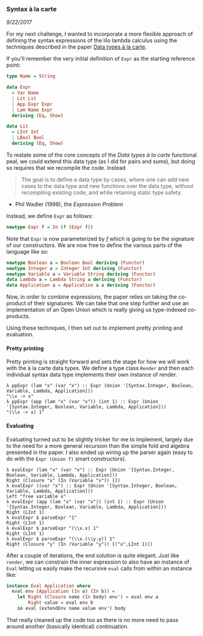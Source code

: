 ### Syntax à la carte

*9/22/2017*

For my next challenge, I wanted to incorporate a more flexible approach of defining the syntax expressions of the lilo lambda calculus using the techniques described in the paper [Data types à la carte](http://www.cs.ru.nl/~W.Swierstra/Publications/DataTypesALaCarte.pdf).

If you'll remember the very initial definition of `Expr` as the starting reference point:

``` haskell
type Name = String

data Expr
  = Var Name
  | Lit Lit
  | App Expr Expr
  | Lam Name Expr
  deriving (Eq, Show)

data Lit
  = LInt Int
  | LBool Bool
  deriving (Eq, Show)
```

To restate some of the core concepts of the *Data types à la carte* functional peal, we could extend this data type (as I did for pairs and sums), but doing so requires that we recompile the code. Instead


> The goal is to define a data type by cases, where one can add new cases to the data type and new functions over the data type, without recompiling existing code, and while retaining static type safety.
  - Phil Wadler (1998), the *Expression Problem*

Instead, we define `Expr` as follows:

``` haskell
newtype Expr f = In (f (Expr f))
```

Note that `Expr` is now parameterized by *f* which is going to be the signature of our constructors. We are now free to define the various parts of the language like so:

``` haskell
newtype Boolean a = Boolean Bool deriving (Functor)
newtype Integer a = Integer Int deriving (Functor)
newtype Variable a = Variable String deriving (Functor)
data Lambda a = Lambda String a deriving (Functor)
data Application a = Application a a deriving (Functor)
```

Now, in order to combine expressions, the paper relies on taking the co-product of their signatures. We can take that one step further and use an implementation of an Open Union which is really giving us type-indexed co-products.

Using these techniques, I then set out to implement pretty printing and evaluation.

#### Pretty printing

Pretty printing is straight forward and sets the stage for how we will work with the à la carte data types. We define a type class `Render` and then each individual syntax data type implements their own instance of render.

```
λ ppExpr (lam "x" (var "x") :: Expr (Union '[Syntax.Integer, Boolean, Variable, Lambda, Application]))
"\\x -> x"
λ ppExpr (app (lam "x" (var "x")) (int 1) :: Expr (Union '[Syntax.Integer, Boolean, Variable, Lambda, Application]))
"(\\x -> x) 1"
```

#### Evaluating

Evaluating turned out to be slightly tricker for me to implement, largely due to the need for a more general recursion than the simple fold and algebra presented in the paper. I also ended up wiring up the parser again (easy to do with the `Expr (Union f)` smart constructors).

```
λ evalExpr (lam "x" (var "x") :: Expr (Union '[Syntax.Integer, Boolean, Variable, Lambda, Application]))
Right (Closure "x" (In (Variable "x")) [])
λ evalExpr ((var "x") :: Expr (Union '[Syntax.Integer, Boolean, Variable, Lambda, Application]))
Left "free variable x"
λ evalExpr (app (lam "x" (var "x")) (int 1) :: Expr (Union '[Syntax.Integer, Boolean, Variable, Lambda, Application]))
Right (LInt 1)
λ evalExpr $ parseExpr "1"
Right (LInt 1)
λ evalExpr $ parseExpr "(\\x.x) 1"
Right (LInt 1)
λ evalExpr $ parseExpr "(\\x.(\\y.y)) 1"
Right (Closure "y" (In (Variable "y")) [("x",LInt 1)])
```

After a couple of iterations, the end solution is quite elegant. Just like `render`, we can constrain the inner expression to also have an instance of `Eval` letting us easily make the recursive `eval` calls from within an instance like:

```haskell
instance Eval Application where
  eval env (Application (In a) (In b)) =
    let Right (Closure name (In body) env') = eval env a
        Right value = eval env b
    in eval (extendEnv name value env') body
```

That really cleaned up the code too as there is no more need to pass around another (basically identical) continuation.
